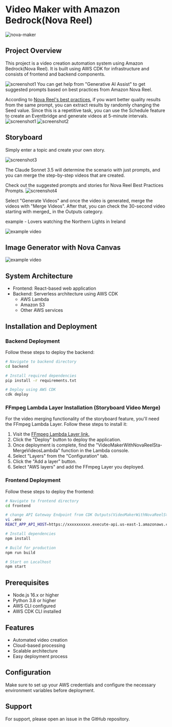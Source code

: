 # Video Maker with Amazon Bedrock(Nova Reel)
![nova-maker](./docs/images/nova-maker-architecture.jpeg)

## Project Overview
This project is a video creation automation system using Amazon Bedrock(Nova Reel). It is built using AWS CDK for infrastructure and consists of frontend and backend components.

![screenshot1](./docs/images/video-generation-service-1.jpeg)
You can get help from "Generative AI Assist" to get suggested prompts based on best practices from Amazon Nova Reel.

According to [Nova Reel's best practices](https://docs.aws.amazon.com/nova/latest/userguide/prompting-video-generation.html), if you want better quality results from the same prompt, you can extract results by randomly changing the Seed value. Since this is a repetitive task, you can use the Schedule feature to create an Eventbridge and generate videos at 5-minute intervals.
![screenshot1](./docs/images/video-generation-service-2.jpeg)
![screenshot2](./docs/images/video-generation-service-3.jpeg)

## Storyboard
Simply enter a topic and create your own story.

![screenshot3](./docs/images/storyboard-1.png)

 The Claude Sonnet 3.5 will determine the scenario with just prompts, and you can merge the step-by-step videos that are created.

Check out the suggested prompts and stories for Nova Reel Best Practices Prompts.
![screenshot4](./docs/images/storyboard-3.png)

Select "Generate Videos" and once the video is generated, merge the videos with "Merge Videos". After that, you can check the 30-second video starting with merged_ in the Outputs category.

example - Lovers watching the Northern Lights in Ireland

![example video](./docs/images/Lovers.gif)

## Image Generator with Nova Canvas
![example video](./docs/images/image-generation-1.jpeg)

## System Architecture
- Frontend: React-based web application
- Backend: Serverless architecture using AWS CDK
  - AWS Lambda
  - Amazon S3
  - Other AWS services

## Installation and Deployment

### Backend Deployment
Follow these steps to deploy the backend:

```bash
# Navigate to backend directory
cd backend

# Install required dependencies
pip install -r requirements.txt

# Deploy using AWS CDK
cdk deploy
```

### FFmpeg Lambda Layer Installation (Storyboard Video Merge)
For the video merging functionality of the storyboard feature, you'll need the FFmpeg Lambda Layer. Follow these steps to install it:

1. Visit the [FFmpeg Lambda Layer link.](https://serverlessrepo.aws.amazon.com/applications/us-east-1/145266761615/ffmpeg-lambda-layer)
2. Click the "Deploy" button to deploy the application.
3. Once deployment is complete, find the "VideoMakerWithNovaReelSta-MergeVideosLambda" function in the Lambda console.
4. Select "Layers" from the "Configuration" tab.
5. Click the "Add a layer" button.
6. Select "AWS layers" and add the FFmpeg Layer you deployed.

### Frontend Deployment
Follow these steps to deploy the frontend:

```bash
# Navigate to frontend directory
cd frontend

# change API Gateway Endpoint from CDK Outputs(VideoMakerWithNovaReelStack.VideoMakerWithNovaReelAPIGateway)
vi .env
REACT_APP_API_HOST=https://xxxxxxxxxx.execute-api.us-east-1.amazonaws.com/prod

# Install dependencies
npm install

# Build for production
npm run build

# Start on Localhost
npm start
```

## Prerequisites
- Node.js 16.x or higher
- Python 3.8 or higher
- AWS CLI configured
- AWS CDK CLI installed

## Features
- Automated video creation
- Cloud-based processing
- Scalable architecture
- Easy deployment process

## Configuration
Make sure to set up your AWS credentials and configure the necessary environment variables before deployment.

## Support
For support, please open an issue in the GitHub repository.